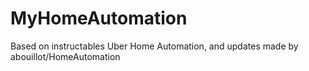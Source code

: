 # MyHomeAutomation
Based on instructables Uber Home Automation, and updates made by  abouillot/HomeAutomation
